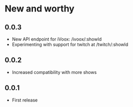 # New and worthy

## 0.0.3

* New API endpoint for iVoox: /ivoox/:showId
* Experimenting with support for twitch at /twitch/:showId

## 0.0.2

* Increased compatibility with more shows


## 0.0.1

* First release